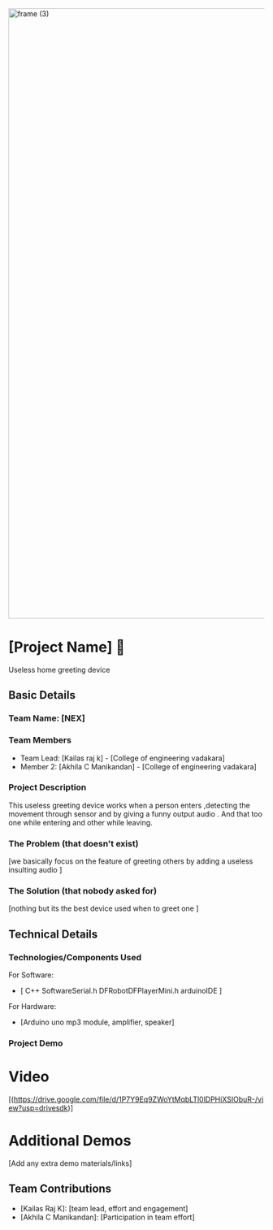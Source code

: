 <img width="3188" height="1202" alt="frame (3)" src="https://github.com/user-attachments/assets/517ad8e9-ad22-457d-9538-a9e62d137cd7" />


# [Project Name] 🎯
Useless home greeting device

## Basic Details
### Team Name: [NEX]


### Team Members
- Team Lead: [Kailas raj k] - [College of engineering vadakara]
- Member 2: [Akhila C Manikandan] - [College of engineering vadakara]


### Project Description
This useless greeting device works when a person enters ,detecting the movement through sensor and by giving a funny output audio . And that too one while entering and other while leaving.


### The Problem (that doesn't exist)
[we basically focus on the feature of greeting others by adding a useless insulting audio
]

### The Solution (that nobody asked for)
[nothing but its the best device used when to greet one 
]

## Technical Details
### Technologies/Components Used
For Software:
- [ C++
SoftwareSerial.h
DFRobotDFPlayerMini.h
arduinoIDE
]

For Hardware:
- [Arduino uno
mp3 module, amplifier, speaker]


### Project Demo
# Video
[(https://drive.google.com/file/d/1P7Y9Eq9ZWoYtMqbLTl0lDPHiXSIObuR-/view?usp=drivesdk)]


# Additional Demos
[Add any extra demo materials/links]

## Team Contributions
- [Kailas Raj K]: [team lead, effort and engagement]
- [Akhila C Manikandan]: [Participation in team effort]


